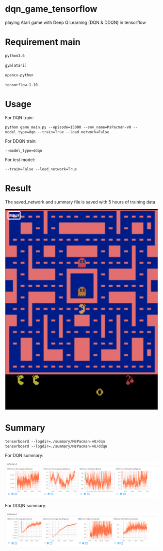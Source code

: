 # dqn_game_tensorflow
playing Atari game with Deep Q Learning (DQN &amp; DDQN) in tensorflow
# Requirement main
	python3.6

	gym[atari]

	opencv-python

	tensorflow-1.10
# Usage
For DQN train:

	python game_main.py --episode=15000 --env_name=MsPacman-v0 --model_type=dqn --train=True --load_network=False

For DDQN train:

	--model_type=ddqn
	
For test model:
	
	--train=False --load_network=True
# Result
The saved_network and summary file is saved with 5 hours of training data

![game_test](https://github.com/demomagic/dqn_game_tensorflow/blob/master/img/img.gif)
# Summary
	tensorboard --logdir=./summary/MsPacman-v0/dqn
	tensorboard --logdir=./summary/MsPacman-v0/ddqn

For DQN summary:

![dqn_summary](https://github.com/demomagic/dqn_game_tensorflow/blob/master/img/dqn_summary.png)

For DDQN summary:

![ddqn_summary](https://github.com/demomagic/dqn_game_tensorflow/blob/master/img/ddqn_summary.png)
